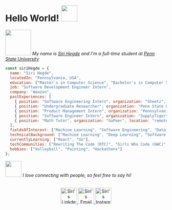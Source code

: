 <h1> Hello World! <img src="https://user-images.githubusercontent.com/5713670/87202985-820dcb80-c2b6-11ea-9f56-7ec461c497c3.gif" width="50"></h1>
<p><em>
  <img src="https://i.pinimg.com/originals/9e/25/a1/9e25a15f2aae61fb18f7782b65b6baf7.gif" width="80">
  My name is <a href="https://www.sirirhegde.com/">Siri Hegde</a> and I'm a full-time student at <a href="https://www.psu.edu/">Penn State University</a>
  
</em></p>

```javascript
const siriHegde = {
  name: "Siri Hegde",
  locatedIn: "Pennsylvania, USA",
  education: ["Master's in Computer Science", "Bachelor's in Computer Science"],
  job: "Software Development Engineer Intern",
  company: "Amazon",
  pastExperiences: [
    { position: "Software Engineering Intern", organization: "Sheetz", location: "Altoona, PA", duration: "May 2024 - April 2025"},
    { position: "Undergraduate Researcher", organization: "Penn State University", location: "Harrisburg, PA", duration: "Summer 2024" },
    { position: "Product Management Intern", organization: "Pennsylvania Department of Transportation (PennDOT)", location: "Harrisburg, PA", duration: "Summer 2023" },
    { position: "Software Engineer Intern", organization: "SupplyTiger", location: "Elizabethtown, PA", duration: "Summer 2023" },
    { position: "Math Tutor", organization: "GoPeer", location: "remote", duration: "March 2022 - December 2023" }
  ],
  fieldsOfInterest: ["Machine Learning", "Software Engineering", "Data Engineering"],
  technicalBackground: ["Machine Learning", "Deep Learning", "Software Engineering", "Data Engineering"],
  currentlyLearning: ["React", "Go"],
  techCommunities: ["Rewriting The Code (RTC)", "Girls Who Code (GWC)", "codepath.org"],
  hobbies: ["Volleyball", "Painting", "Hackathons"]
};
```

<img src="https://media.giphy.com/media/LnQjpWaON8nhr21vNW/giphy.gif" width="50"> <em>I love connecting with people, so feel free to say hi!</em>
<p align="center">
<br/>
<a href="https://www.linkedin.com/in/siri-hegde/">
  <img alt="Siri's LinkdeIN" width="50px" src="https://i.pinimg.com/originals/0d/96/5c/0d965c639dad997285aa1e434c0bc7d5.gif" />
</a>
<a href="sirihegde02@gmail.com">
  <img alt="Siri's Email" width="50px" src="https://miro.medium.com/v2/resize:fit:700/1*W-3dwJCL27QynV4XohyvDQ.gif" />
</a>
<a href="https://www.instagram.com/Sirihegde02/">
  <img alt="Siri's Instagram" width="50px" src="https://i.pinimg.com/originals/4e/94/67/4e9467f024454dfa2b0a0e61074aebd1.gif" />
</a>

<br>
</p>
